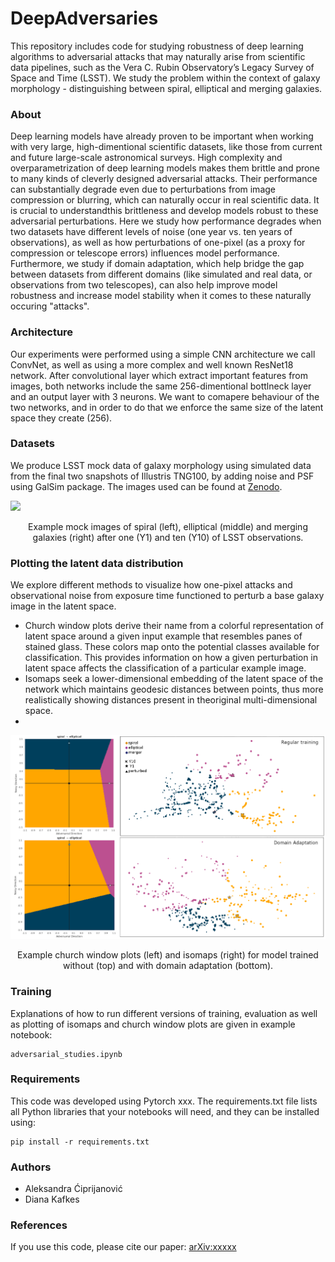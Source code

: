 
# DeepAdversaries
This repository includes code for studying robustness of deep learning algorithms to adversarial attacks that may naturally arise from scientific data pipelines, such as the Vera C. Rubin Observatory’s Legacy Survey of Space and Time (LSST). We study the problem within the context of galaxy morphology - distinguishing between spiral, elliptical and merging galaxies.  

### About
Deep learning models have already proven to be important when working with very large, high-dimentional scientific  datasets,  like  those  from  current  and  future  large-scale  astronomical  surveys. High complexity and overparametrization of deep learning models makes them brittle and prone to many kinds of cleverly designed adversarial attacks. Their performance can substantially degrade even due to perturbations from image compression or blurring, which can naturally occur in real scientific data.  It is crucial to understandthis brittleness and develop models robust to these adversarial perturbations. Here we study how performance degrades when two datasets have different levels of noise (one year vs. ten years of observations), as well as how perturbations of one-pixel (as a proxy for compression or telescope errors) influences model performance. Furthermore,  we  study  if  domain  adaptation, which help bridge the gap between datasets from different domains (like simulated and real data, or observations from two telescopes), can also help improve model robustness and increase model stability when it comes to these naturally occuring "attacks".

### Architecture
Our experiments were performed using a simple CNN architecture we call ConvNet, as well as using a more complex and well known ResNet18 network. After convolutional layer which extract important features from images, both networks include the same 256-dimentional bottlneck layer and an output layer with 3 neurons. We want to comapere behaviour of the two networks, and in order to do that we enforce the same size of the latent space they create (256). 

### Datasets
We produce LSST mock data of galaxy morphology using simulated  data from the final two snapshots of Illustris TNG100, by adding noise and PSF using GalSim package. The images used can be found at [Zenodo](https://doi.org/10.5281/zenodo.5514180). 

![](images/exaample_images.png)
<div align="center">
Example mock images of spiral (left), elliptical (middle) and merging galaxies (right) after one (Y1) and ten (Y10) of LSST observations.
</div>

### Plotting the latent data distribution
We  explore  different  methods  to  visualize  how one-pixel attacks and observational noise from exposure time functioned to perturb a base galaxy image  in  the latent  space.  
- Church window plots derive their name from a colorful representation of latent space around a given input example that resembles panes of stained glass. These colors map onto the potential classes available for classification. This provides information on how a given perturbation in latent space affects the classification of a particular example image.
- Isomaps seek a lower-dimensional  embedding of the latent space of the network which maintains geodesic distances between points, thus more realistically showing distances present in theoriginal multi-dimensional space.
- 
![](images/church_iso_neurips_new.png)
<div align="center">
Example church window plots (left) and isomaps (right) for model trained without (top) and with domain adaptation (bottom). 
</div>

### Training
Explanations of how to run different versions of training, evaluation as well as plotting of isomaps and church window plots are given in example notebook: 
```
adversarial_studies.ipynb 
```

### Requirements
This code was developed using Pytorch xxx. The requirements.txt file lists all Python libraries that your notebooks will need, and they can be installed using:
```
pip install -r requirements.txt
```

### Authors
- Aleksandra Ćiprijanović
- Diana Kafkes

### References
If you use this code, please cite our paper: [arXiv:xxxxx](https://arxiv.org/abs/xxxxxx)
